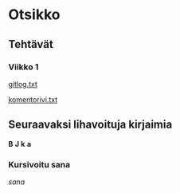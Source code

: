 # Otsikko

## Tehtävät

### Viikko 1 

[gitlog.txt](https://github.com/tykovas/ot-harjoitustyo/blob/master/laskarit/viikko1/gitlog.txt)

[komentorivi.txt](https://github.com/tykovas/ot-harjoitustyo/blob/master/laskarit/viikko1/komentorivi.txt)

## Seuraavaksi lihavoituja kirjaimia

**B** **J** **k** **a**

### Kursivoitu sana

*sana*
